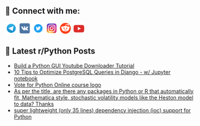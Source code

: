 ## 🔎 Connect with me:
[<img src="https://github.com/bullbesh/bullbesh/blob/main/images/Telegram.png" width="32" height="32" />](https://t.me/bullbesh)
[<img src="https://github.com/bullbesh/bullbesh/blob/main/images/VK.png" width="32" height="32" />](https://vk.com/bullbesh)
[<img src="https://github.com/bullbesh/bullbesh/blob/main/images/Twitter.png" width="32" height="32" />](https://twitter.com/bullbesh1)
[<img src="https://github.com/bullbesh/bullbesh/blob/main/images/Instagram.png" width="32" height="32" />](https://www.instagram.com/bullbesh)
[<img src="https://github.com/bullbesh/bullbesh/blob/main/images/Reddit.png" width="32" height="32" />](https://www.reddit.com/user/bullbesh)
[<img src="https://github.com/bullbesh/bullbesh/blob/main/images/YouTube.png" width="32" height="32" />](https://www.youtube.com/channel/UCtfjRs6uzgq5mfm8S06WTcg)

## 📕 Latest r/Python Posts
<!-- BLOG-POST-LIST:START -->
- [Build a Python GUI Youtube Downloader Tutorial](https://www.reddit.com/r/Python/comments/10av9bu/build_a_python_gui_youtube_downloader_tutorial/)
- [10 Tips to Optimize PostgreSQL Queries in Django - w/ Jupyter notebook](https://www.reddit.com/r/Python/comments/10av799/10_tips_to_optimize_postgresql_queries_in_django/)
- [Vote for Python Online course logo](https://www.reddit.com/r/Python/comments/10av53t/vote_for_python_online_course_logo/)
- [As per the title, are there any packages in Python or R that automatically fit, Mathematica style, stochastic volatility models like the Heston model to data? Thanks](https://www.reddit.com/r/Python/comments/10aumrr/as_per_the_title_are_there_any_packages_in_python/)
- [super lightweight &lpar;only 35 lines&rpar; dependency injection &lpar;ioc&rpar; support for Python](https://www.reddit.com/r/Python/comments/10arciy/super_lightweight_only_35_lines_dependency/)
<!-- BLOG-POST-LIST:END -->
